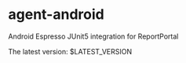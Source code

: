 # agent-android
Android Espresso JUnit5 integration for ReportPortal

The latest version: $LATEST_VERSION
